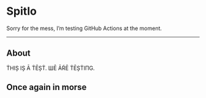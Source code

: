 # Spitlo

Sorry for the mess, I’m testing GitHub Actions at the moment.

---

## About

ṪHIȘ IȘ Ā ṪĒȘṪ. ШĒ ĀŔĒ ṪĒȘṪIПG. 


## Once again in morse

```- .... .. ... / .. ... / .- / - . ... - / .-- . / .- .-. . / - . ... - .. -. --. / 
